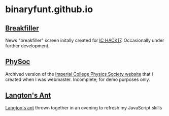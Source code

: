 # binaryfunt.github.io

## [Breakfiller](https://binaryfunt.github.io/breakfiller/index.html)

News "breakfiller" screen initally created for [IC HACK17](https://ichack17.devpost.com/). Occasionally under further development.

## [PhySoc](https://binaryfunt.github.io/physoc/index.html)

Archived version of the [Imperial College Physics Society website](https://physoc.co.uk) that I created when I was webmaster. Incomplete; for demo purposes only.

## [Langton's Ant](https://binaryfunt.github.io/langton-ant/index.html)

[Langton's ant](http://mathworld.wolfram.com/LangtonsAnt.html) thrown together in an evening to refresh my JavaScript skills
